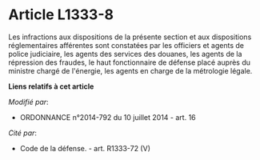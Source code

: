 # Article L1333-8

Les infractions aux dispositions  de la présente section et aux dispositions réglementaires afférentes sont constatées par
les officiers et agents de police judiciaire, les agents des services des douanes, les agents de la répression des fraudes,
le haut fonctionnaire de défense placé auprès du ministre chargé de l'énergie, les agents en charge de la métrologie légale.

**Liens relatifs à cet article**

_Modifié par_:

  - ORDONNANCE n°2014-792 du 10 juillet 2014 - art. 16

_Cité par_:

  - Code de la défense. - art. R1333-72 (V)
